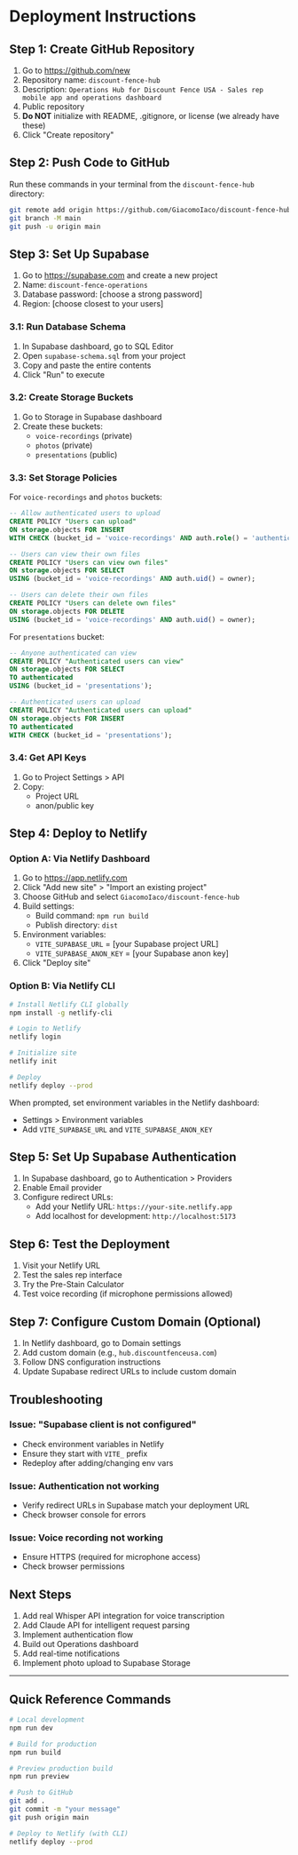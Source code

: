 # Deployment Instructions

## Step 1: Create GitHub Repository

1. Go to https://github.com/new
2. Repository name: `discount-fence-hub`
3. Description: `Operations Hub for Discount Fence USA - Sales rep mobile app and operations dashboard`
4. Public repository
5. **Do NOT** initialize with README, .gitignore, or license (we already have these)
6. Click "Create repository"

## Step 2: Push Code to GitHub

Run these commands in your terminal from the `discount-fence-hub` directory:

```bash
git remote add origin https://github.com/GiacomoIaco/discount-fence-hub.git
git branch -M main
git push -u origin main
```

## Step 3: Set Up Supabase

1. Go to https://supabase.com and create a new project
2. Name: `discount-fence-operations`
3. Database password: [choose a strong password]
4. Region: [choose closest to your users]

### 3.1: Run Database Schema

1. In Supabase dashboard, go to SQL Editor
2. Open `supabase-schema.sql` from your project
3. Copy and paste the entire contents
4. Click "Run" to execute

### 3.2: Create Storage Buckets

1. Go to Storage in Supabase dashboard
2. Create these buckets:
   - `voice-recordings` (private)
   - `photos` (private)
   - `presentations` (public)

### 3.3: Set Storage Policies

For `voice-recordings` and `photos` buckets:

```sql
-- Allow authenticated users to upload
CREATE POLICY "Users can upload"
ON storage.objects FOR INSERT
WITH CHECK (bucket_id = 'voice-recordings' AND auth.role() = 'authenticated');

-- Users can view their own files
CREATE POLICY "Users can view own files"
ON storage.objects FOR SELECT
USING (bucket_id = 'voice-recordings' AND auth.uid() = owner);

-- Users can delete their own files
CREATE POLICY "Users can delete own files"
ON storage.objects FOR DELETE
USING (bucket_id = 'voice-recordings' AND auth.uid() = owner);
```

For `presentations` bucket:

```sql
-- Anyone authenticated can view
CREATE POLICY "Authenticated users can view"
ON storage.objects FOR SELECT
TO authenticated
USING (bucket_id = 'presentations');

-- Authenticated users can upload
CREATE POLICY "Authenticated users can upload"
ON storage.objects FOR INSERT
TO authenticated
WITH CHECK (bucket_id = 'presentations');
```

### 3.4: Get API Keys

1. Go to Project Settings > API
2. Copy:
   - Project URL
   - anon/public key

## Step 4: Deploy to Netlify

### Option A: Via Netlify Dashboard

1. Go to https://app.netlify.com
2. Click "Add new site" > "Import an existing project"
3. Choose GitHub and select `GiacomoIaco/discount-fence-hub`
4. Build settings:
   - Build command: `npm run build`
   - Publish directory: `dist`
5. Environment variables:
   - `VITE_SUPABASE_URL` = [your Supabase project URL]
   - `VITE_SUPABASE_ANON_KEY` = [your Supabase anon key]
6. Click "Deploy site"

### Option B: Via Netlify CLI

```bash
# Install Netlify CLI globally
npm install -g netlify-cli

# Login to Netlify
netlify login

# Initialize site
netlify init

# Deploy
netlify deploy --prod
```

When prompted, set environment variables in the Netlify dashboard:
- Settings > Environment variables
- Add `VITE_SUPABASE_URL` and `VITE_SUPABASE_ANON_KEY`

## Step 5: Set Up Supabase Authentication

1. In Supabase dashboard, go to Authentication > Providers
2. Enable Email provider
3. Configure redirect URLs:
   - Add your Netlify URL: `https://your-site.netlify.app`
   - Add localhost for development: `http://localhost:5173`

## Step 6: Test the Deployment

1. Visit your Netlify URL
2. Test the sales rep interface
3. Try the Pre-Stain Calculator
4. Test voice recording (if microphone permissions allowed)

## Step 7: Configure Custom Domain (Optional)

1. In Netlify dashboard, go to Domain settings
2. Add custom domain (e.g., `hub.discountfenceusa.com`)
3. Follow DNS configuration instructions
4. Update Supabase redirect URLs to include custom domain

## Troubleshooting

### Issue: "Supabase client is not configured"
- Check environment variables in Netlify
- Ensure they start with `VITE_` prefix
- Redeploy after adding/changing env vars

### Issue: Authentication not working
- Verify redirect URLs in Supabase match your deployment URL
- Check browser console for errors

### Issue: Voice recording not working
- Ensure HTTPS (required for microphone access)
- Check browser permissions

## Next Steps

1. Add real Whisper API integration for voice transcription
2. Add Claude API for intelligent request parsing
3. Implement authentication flow
4. Build out Operations dashboard
5. Add real-time notifications
6. Implement photo upload to Supabase Storage

---

## Quick Reference Commands

```bash
# Local development
npm run dev

# Build for production
npm run build

# Preview production build
npm run preview

# Push to GitHub
git add .
git commit -m "your message"
git push origin main

# Deploy to Netlify (with CLI)
netlify deploy --prod
```
